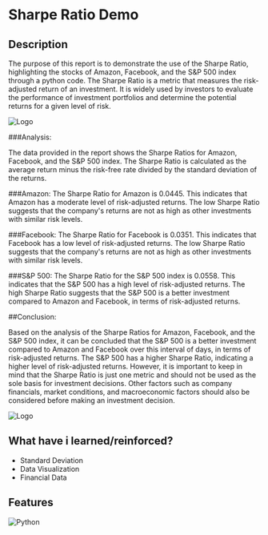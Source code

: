 # Sharpe Ratio Demo

## Description 
The purpose of this report is to demonstrate the use of the Sharpe Ratio, highlighting the stocks of Amazon, Facebook, and the S&P 500 index through a python code. The Sharpe Ratio is a metric that measures the risk-adjusted return of an investment. It is widely used by investors to evaluate the performance of investment portfolios and determine the potential returns for a given level of risk.

![Logo](https://upload.wikimedia.org/wikipedia/commons/thumb/1/1a/William_sharpe_2007.jpg/200px-William_sharpe_2007.jpg)

###Analysis:

The data provided in the report shows the Sharpe Ratios for Amazon, Facebook, and the S&P 500 index. The Sharpe Ratio is calculated as the average return minus the risk-free rate divided by the standard deviation of the returns.

###Amazon:
The Sharpe Ratio for Amazon is 0.0445. This indicates that Amazon has a moderate level of risk-adjusted returns. The low Sharpe Ratio suggests that the company's returns are not as high as other investments with similar risk levels.

###Facebook:
The Sharpe Ratio for Facebook is 0.0351. This indicates that Facebook has a low level of risk-adjusted returns. The low Sharpe Ratio suggests that the company's returns are not as high as other investments with similar risk levels.

###S&P 500:
The Sharpe Ratio for the S&P 500 index is 0.0558. This indicates that the S&P 500 has a high level of risk-adjusted returns. The high Sharpe Ratio suggests that the S&P 500 is a better investment compared to Amazon and Facebook, in terms of risk-adjusted returns.

##Conclusion:

Based on the analysis of the Sharpe Ratios for Amazon, Facebook, and the S&P 500 index, it can be concluded that the S&P 500 is a better investment compared to Amazon and Facebook over this interval of days, in terms of risk-adjusted returns. The S&P 500 has a higher Sharpe Ratio, indicating a higher level of risk-adjusted returns. However, it is important to keep in mind that the Sharpe Ratio is just one metric and should not be used as the sole basis for investment decisions. Other factors such as company financials, market conditions, and macroeconomic factors should also be considered before making an investment decision.

![Logo](https://upload.wikimedia.org/wikipedia/commons/thumb/1/1a/William_sharpe_2007.jpg/200px-William_sharpe_2007.jpg)


## What have i learned/reinforced?
- Standard Deviation
- Data Visualization
- Financial Data



## Features

![Python](https://img.shields.io/badge/python-3670A0?style=for-the-badge&logo=python&logoColor=ffdd54)



